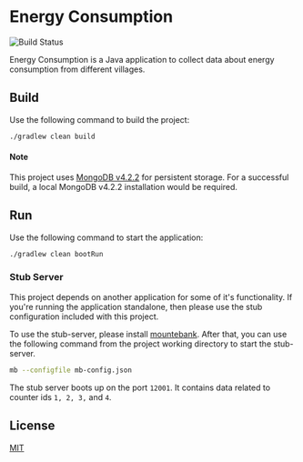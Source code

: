 # Energy Consumption

![Build Status](https://img.shields.io/travis/ashraymehta/energy-consumption)

Energy Consumption is a Java application to collect data about energy consumption from different villages.

## Build

Use the following command to build the project:

```bash
./gradlew clean build
```

#### Note

This project uses [MongoDB v4.2.2](https://www.mongodb.com/download-center/community) for persistent storage. For a successful build, a local MongoDB v4.2.2 installation would be required. 

## Run

Use the following command to start the application:

```bash
./gradlew clean bootRun
```

### Stub Server
This project depends on another application for some of it's functionality. If you're running the application standalone, then please use the stub configuration included with this project.

To use the stub-server, please install [mountebank](http://www.mbtest.org/docs/gettingStarted). After that, you can use the following command from the project working directory to start the stub-server.
```bash
mb --configfile mb-config.json
```

The stub server boots up on the port `12001`. It contains data related to counter ids `1, 2, 3,` and `4`.

## License
[MIT](https://choosealicense.com/licenses/mit/)
